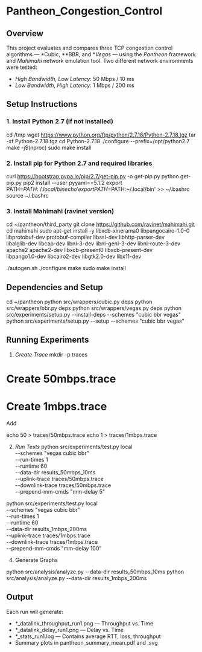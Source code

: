 # Pantheon_Congestion_Control

## Overview

This project evaluates and compares three TCP congestion control algorithms — *Cubic, **BBR, and **Vegas* — using the *Pantheon* framework and *Mahimahi* network emulation tool. Two different network environments were tested:

- *High Bandwidth, Low Latency*: 50 Mbps / 10 ms
- *Low Bandwidth, High Latency*: 1 Mbps / 200 ms

## Setup Instructions

### 1. Install Python 2.7 (if not installed)

cd /tmp
wget https://www.python.org/ftp/python/2.7.18/Python-2.7.18.tgz
tar -xf Python-2.7.18.tgz
cd Python-2.7.18
./configure --prefix=/opt/python2.7
make -j$(nproc)
sudo make install


### 2. Install pip for Python 2.7 and required libraries

curl https://bootstrap.pypa.io/pip/2.7/get-pip.py -o get-pip.py
python get-pip.py
pip2 install --user pyyaml==5.1.2
export PATH=$PATH:~/.local/bin
echo 'export PATH=$PATH:~/.local/bin' >> ~/.bashrc
source ~/.bashrc


### 3. Install Mahimahi (ravinet version)

cd ~/pantheon/third_party
git clone https://github.com/ravinet/mahimahi.git
cd mahimahi
sudo apt-get install -y libxcb-xinerama0 libpangocairo-1.0-0 \
libprotobuf-dev protobuf-compiler libssl-dev libhttp-parser-dev \
libalglib-dev libcap-dev libnl-3-dev libnl-genl-3-dev libnl-route-3-dev \
apache2 apache2-dev libxcb-present0 libxcb-present-dev \
libpango1.0-dev libcairo2-dev libgtk2.0-dev libx11-dev

./autogen.sh
./configure
make
sudo make install


## Dependencies and Setup

cd ~/pantheon
python src/wrappers/cubic.py deps
python src/wrappers/bbr.py deps
python src/wrappers/vegas.py deps
python src/experiments/setup.py --install-deps --schemes "cubic bbr vegas"
python src/experiments/setup.py --setup --schemes "cubic bbr vegas"


## Running Experiments

1. *Create Trace*
mkdir -p traces
# Create 50mbps.trace  
# Create 1mbps.trace 

Add

echo 50 > traces/50mbps.trace
echo 1 > traces/1mbps.trace

2. *Run Tests*
python src/experiments/test.py local \
  --schemes "vegas cubic bbr" \
  --run-times 1 \
  --runtime 60 \
  --data-dir results_50mbps_10ms \
  --uplink-trace traces/50mbps.trace \
  --downlink-trace traces/50mbps.trace \
  --prepend-mm-cmds "mm-delay 5"

python src/experiments/test.py local \
    --schemes "vegas cubic bbr" \
    --run-times 1 \
    --runtime 60 \
    --data-dir results_1mbps_200ms \
    --uplink-trace traces/1mbps.trace \
    --downlink-trace traces/1mbps.trace \
    --prepend-mm-cmds "mm-delay 100"

4. Generate Graphs

python src/analysis/analyze.py --data-dir results_50mbps_10ms
python src/analysis/analyze.py --data-dir results_1mbps_200ms
 

## Output

Each run will generate:
- *_datalink_throughput_run1.png — Throughput vs. Time
- *_datalink_delay_run1.png — Delay vs. Time
- *_stats_run1.log — Contains average RTT, loss, throughput
- Summary plots in pantheon_summary_mean.pdf and .svg
